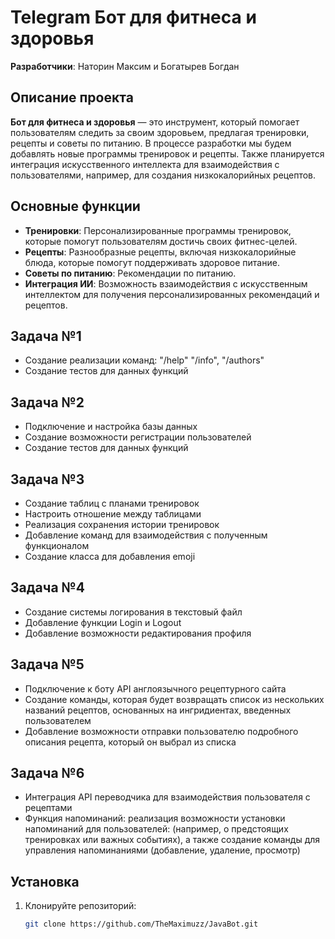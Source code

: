 # Telegram Бот для фитнеса и здоровья
**Разработчики**: Наторин Максим и Богатырев Богдан
## Описание проекта

**Бот для фитнеса и здоровья** — это инструмент, который помогает пользователям следить за своим здоровьем, предлагая тренировки, рецепты и советы по питанию. В процессе разработки мы будем добавлять новые программы тренировок и рецепты. Также планируется интеграция искусственного интеллекта для взаимодействия с пользователями, например, для создания низкокалорийных рецептов.

## Основные функции
- **Тренировки**: Персонализированные программы тренировок, которые помогут пользователям достичь своих фитнес-целей.
- **Рецепты**: Разнообразные рецепты, включая низкокалорийные блюда, которые помогут поддерживать здоровое питание.
- **Советы по питанию**: Рекомендации по питанию.
- **Интеграция ИИ**: Возможность взаимодействия с искусственным интеллектом для получения персонализированных рекомендаций и рецептов.

## Задача №1
- Создание реализации команд: "/help" "/info", "/authors"
- Создание тестов для данных функций
## Задача №2
- Подключение и настройка базы данных
- Создание возможности регистрации пользователей
- Создание тестов для данных функций

## Задача №3
- Создание таблиц с планами тренировок
- Настроить отношение между таблицами
- Реализация сохранения истории тренировок
- Добавление команд для взаимодействия с полученным функционалом
- Создание класса для добавления emoji

## Задача №4
- Создание системы логирования в текстовый файл
- Добавление функции Login и Logout
- Добавление возможности редактирования профиля

## Задача №5
- Подключение к боту API англоязычного рецептурного сайта
- Создание команды, которая будет возвращать список из нескольких названий рецептов, основанных на ингридиентах, введенных пользователем
- Добавление возможности отправки пользователю подробного описания рецепта, который он выбрал из списка

## Задача №6
- Интеграция API переводчика для взаимодействия пользователя с рецептами
- Функция напоминаний: реализация возможности установки напоминаний для пользователей: (например, о предстоящих тренировках или важных событиях), а также создание команды для управления напоминаниями (добавление, удаление, просмотр)

## Установка

1. Клонируйте репозиторий:
   ```bash
   git clone https://github.com/TheMaximuzz/JavaBot.git
